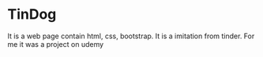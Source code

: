 # TinDog
It is a web page contain html, css, bootstrap. It is a imitation from tinder. For me it was a project on udemy 
